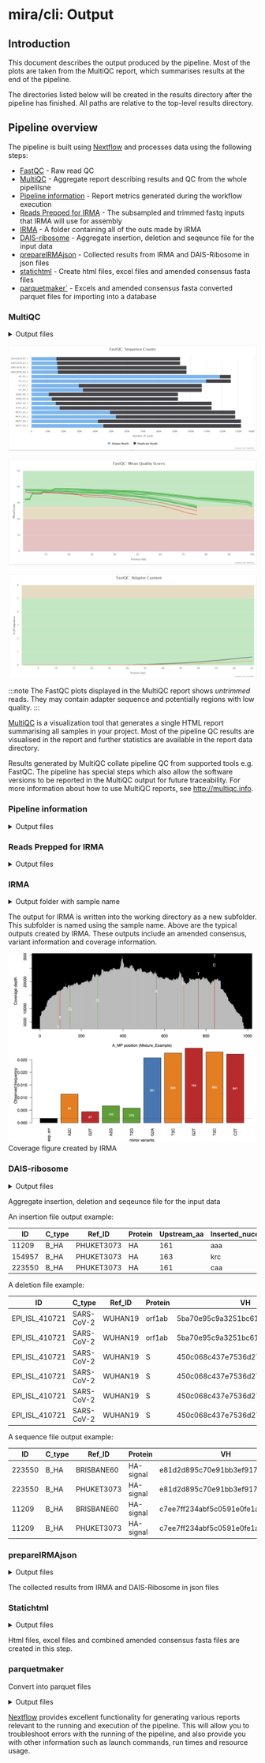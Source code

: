 # mira/cli: Output

## Introduction

This document describes the output produced by the pipeline. Most of the plots are taken from the MultiQC report, which summarises results at the end of the pipeline.

The directories listed below will be created in the results directory after the pipeline has finished. All paths are relative to the top-level results directory.

## Pipeline overview

The pipeline is built using [Nextflow](https://www.nextflow.io/) and processes data using the following steps:

- [FastQC](#fastqc) - Raw read QC
- [MultiQC](#multiqc) - Aggregate report describing results and QC from the whole pipelilsne
- [Pipeline information](#pipeline-information) - Report metrics generated during the workflow execution
- [Reads Prepped for IRMA](#reads-prepped-for-irma) - The subsampled and trimmed fastq inputs that IRMA will use for assembly
- [IRMA](#irma-outputs) - A folder containing all of the outs made by IRMA
- [DAIS-ribosome](dais-ribosome-outputs) - Aggregate insertion, deletion and seqeunce file for the input data
- [prepareIRMAjson](#prepare-IRMA-json) - Collected results from IRMA and DAIS-Ribosome in json files
- [statichtml](#static-html) - Create html files, excel files and amended consensus fasta files
- [parquetmaker`](#parquet-maker) - Excels and amended consensus fasta converted parquet files for importing into a database

### MultiQC

<details markdown="1">
<summary>Output files</summary>

- `multiqc/`
  - `multiqc_report.html`: a standalone HTML file that can be viewed in your web browser.
  - `multiqc_data/`: directory containing parsed statistics from the different tools used in the pipeline.
  - `multiqc_plots/`: directory containing static images from the report in various formats.

</details>

![MultiQC - FastQC sequence counts plot](images/mqc_fastqc_counts.png)

![MultiQC - FastQC mean quality scores plot](images/mqc_fastqc_quality.png)

![MultiQC - FastQC adapter content plot](images/mqc_fastqc_adapter.png)

:::note
The FastQC plots displayed in the MultiQC report shows _untrimmed_ reads. They may contain adapter sequence and potentially regions with low quality.
:::

[MultiQC](http://multiqc.info) is a visualization tool that generates a single HTML report summarising all samples in your project. Most of the pipeline QC results are visualised in the report and further statistics are available in the report data directory.

Results generated by MultiQC collate pipeline QC from supported tools e.g. FastQC. The pipeline has special steps which also allow the software versions to be reported in the MultiQC output for future traceability. For more information about how to use MultiQC reports, see <http://multiqc.info>.

### Pipeline information

<details markdown="1">
<summary>Output files</summary>

- `pipeline_info/`
  - Reports generated by Nextflow: `execution_report.html`, `execution_timeline.html`, `execution_trace.txt` and `pipeline_dag.dot`/`pipeline_dag.svg`.
  - Reports generated by the pipeline: `pipeline_report.html`, `pipeline_report.txt` and `software_versions.yml`. The `pipeline_report*` files will only be present if the `--email` / `--email_on_fail` parameter's are used when running the pipeline.
  - Reformatted samplesheet files used as input to the pipeline: `samplesheet.valid.csv`.
  - Parameters used by the pipeline run: `params.json`.

</details>

### Reads Prepped for IRMA

<details markdown="1">
<summary>Output files</summary>

- `reads_prepped_for_IRMA:`
  - Subsampled read in fastq file
  - trimmed reads in fastq files for those experiment taypes that require trimming

</details>

### IRMA

<details markdown="1">
<summary>Output folder with sample name</summary>

IRMA output directory structre (only showing A_MP)

- `amended_consensus/`
  - Mixture_Example_7.fa - amended consensus
  - Mixture_Example_7.a2m - Optional amended global alignment to profile HMM
  - Mixture_Example_7.pad.fa - Optional N-padded cnosensus for amplicon dropouts.

- `figures/`
  - A_MP-coverageDiagram.pdf - Shows coverage and variant calls
  - A_MP-heuristics.pdf - Heuristic graphs for A_MP
  - A_MP-EXPENRD.pdf - A_MP variant phrasing using normalized joint probability distances
  - A_MP-JACCARD.pdf - A_MP variant phasing using modified Jaccard distances
  - A_MP-MUTUALD.pdf - A_MP variant phasing using mutual association distances
  - A_MP-NJOINTP.pdf - A_MP variant phasing using normalized joint probability distances
  - READ_PERCENTAGES.pdf - Break down or reads assembled

- `intermediate/`
  - `0-ITERATIVE-REFERENCES/`
  - R0-A_MP.ref - Starting reference library sequence for A_MP
  - R1-A_MP.ref - Working reference for A_MP after round 1, template for round 2
  - R2-A_MP.ref - Working reference for A_MP after round 2
  - `1-MATCH_BLAT/`
  - R1-tar.gz - Archive of BLT results for the MATCH step
  - R2-tar.gz - Archive of BLT results for the MATCH step
  - R3-tar.gz - Archive of BLT results for the MATCH step
  - `2-SORT_BLAT/`
  - R1.tar.gz - Classification/sorting intermediate files for round 1
  - R1.txt - Summary statistics of sorting results for round 1
  - R2.tar.gz - Classification/sorting intermediate files for round 2
  - R2.txt - Summary statistics of sorting results for round 2
  - `3-ALIGN_SAM/`
  - storedCounts.tar.gz - Stastic files used to create rough assebly consensys sequences
  - `4-ASSEMBLE_SSW/`
  - F1-A_MP.bam - Unsorted BAM file for A_MP assembly, iteration 1
  - F1-A_MP.ref - Reference for final assembly, A_MP, iteration 1
  - F2-A_MP.bam - Unsorted BAM file for A_MP assembly, iteration 2
  - F2-A_MP.ref - Reference for final assembly, A_MP, iteration 2
  - reads.tar.gz - Archive of sorted, unmerged reads by gene segment

- `logs/`
  - ASSEMBLY_log.txt SSW scores per all rounds tried in the iterative refinement
  - NR_COUNTS_log.txt - Read pattern counts at various stages
  - QC_log.txt - Quallity control output
  - READ_log.txt - Counts of assembled reads from BAM files
  - FLU-Mixture_EXample.sh - Configuration files corresponding to this IRMAS run
  - run_info.txt - Table of parameters used by the IRMA run

- `matrices/`
  - A_MP-EXPENRD.sqm - log file for normalized joint probability phasing
  - A_MP-JACCARD.sqm - log file for jaccard phasing
  - A_MP-MUTUALD.sqm - log file for mutual association phasing
  - A_MP-NJOINTP.sqm - log file for normalized joint probability pahsin

- `secondary/`
  - R1-A_NA_N1.fa - Trace A_NA_N1 sorted into secondary status
  - R1-UNRECOGNIZABLE.fa - Read patterns that matched flu but had poor signal according to LABEL
  - R2-UNRECOGNIZABLE.fa - Read patterns that matched flu but had poor signal according to LABEL
  - unmatched_read_patterns.tar.gz - Archive of left over read patterns that did not match FLU

  - `tables/`
    - A_MP-pairingStats.txt - Summary of paired-end merging statistics, if applicable, A_MP
    - A_MP-coverage/txt - Summary coverage statistics for the assembly, A_MP
    - A_MP-coverage.a2m.txt - Optional coverage statistics for plurality consensys globally aligned to profile HMM
    - A_MP-coverage.pad.txt - Optional coverage statisticvs for padded plurality consensus globally aligned to profile HMM
    - A_MP-allAlleles.txt - Statistics for every position & allele in the assembly, A_MP
    - A_MP-insertions.txt - Called insertion variants for A_MP
    - A_MP-deletions.txt -Called deletion variant for A_MP
    - A_MP-variants.txt - Called single nucleotide variants for A_MP
    - READ_COUNTS.txt - Read countsa for various poiunts in the assembly process

- A_MP.bam - Sorted BAM file for the final A_MP assembly (merged if applicable)
- A_MP.bam.bai - BAM file index for A_MP assembly
- A_MP.fasta - Final assembled plurality consensus (no mixed base calls) for A_MP
- A_MP.a2m - Optional plurality consensus aligned to profile HMM
- A_MP.VCF - Custom variant call file for called IRMA variants, A_MP

  - `residual_assembly/` - Optional residual assembly results
  - `secondary_assembly/` - Optional secondary assembly results

</details>

The output for IRMA is written into the working directory as a new subfolder. This subfolder is named using the sample name. Above are the typical outputs created by IRMA. These outputs include an amended consensus, variant information and coverage information.

![Alt text](images/irma_coverage_image.png)
Coverage figure created by IRMA

### DAIS-ribosome

<details markdown="1">
<summary>Output files</summary>

- `IRMA/dais_results/`
  - DAIS_ribosome.in - file contains the insertion found in all the samples assembled by IRMA
  - DAIS_ribosome.del - file contains the deletions found in all the samples assembled by IRMA
  - DAIS_ribosome.seq - file contains sequence related data from all the samples assembled by IRMA

</details>

Aggregate insertion, deletion and seqeunce file for the input data

An insertion file output example:

| ID | C_type | Ref_ID | Protein | Upstream_aa | Inserted_nuceotides | Inserted_residues | Upstream_nt | Codon_shift |
| ------ | ------ | ------ | ------ | ------ | ------ | ------ | ------ | ------ |
| 11209 | B_HA | PHUKET3073 | HA | 161 | aaa | K | 483 | 0 |
| 154957 | B_HA | PHUKET3073 | HA | 163 | krc | X | 489 | 0 |
| 223550 | B_HA | PHUKET3073 | HA | 161 | caa | Q | 483 | 0 |

A deletion file example:

| ID | C_type | Ref_ID | Protein | VH | Del_AA_start | Del_AA_end | Del_AA_len | In_frame | CDS_ID | Del_CDS_start | Del_CDS_end | Del_CDS_len |
| ------ | ------ | ------ | ------ | ------ | ------ | ------ | ------ | ------ | ------ | ------ | ------ | ------ |
|EPI_ISL_410721|SARS-CoV-2|WUHAN19|orf1ab|5ba70e95c9a3251bc6155f62295dd3e8|994|1002|9|true|29cd767e2d144c31179395fd606d1489ce731746|2980|3006|27|
|EPI_ISL_410721|SARS-CoV-2|WUHAN19|orf1ab|5ba70e95c9a3251bc6155f62295dd3e8|1012|1012|1|true|29cd767e2d144c31179395fd606d1489ce731746|3034|3036|3|
|EPI_ISL_410721|SARS-CoV-2|WUHAN19|S|450c068c437e7536d27fdb883d95d4f4|72|72|1|true|36a75a0d34960c048abaf82ee46a1b713eee534e|214|216|3|
|EPI_ISL_410721|SARS-CoV-2|WUHAN19|S|450c068c437e7536d27fdb883d95d4f4|146|146|1|true|36a75a0d34960c048abaf82ee46a1b713eee534e|436|438|3|
|EPI_ISL_410721|SARS-CoV-2|WUHAN19|S|450c068c437e7536d27fdb883d95d4f4|254|256|3|true|36a75a0d34960c048abaf82ee46a1b713eee534e|760|768|9|
|EPI_ISL_410721|SARS-CoV-2|WUHAN19|S|450c068c437e7536d27fdb883d95d4f4|680|683|4|true|36a75a0d34960c048abaf82ee46a1b713eee534e|2038|2049|12|

A sequence file output example:

| ID | C_type | Ref_ID | Protein | VH |  AA_seq | AA_aln | CDS_id | Insertion | Shift_Insert | CDS_seq | CDS_aln | Query_nt_coordinates | CDS_nt_coordinates |
| ------ | ------ | ------ | ------ | ------ | ------ | ------ | ------ | ------ | ------ | ------ | ------ | ------ | ------ |
| 223550 | B_HA | BRISBANE60 | HA-signal | e81d2d895c70e91bb3ef917fe49fdab7 | MKAIIVLLMVVTSNA | MKAIIVLLMVVTSNA | 2aa6443b92ca45b301faa4d46e5fbd3b010e3ab7 |  false | false |ATGAAGGCAATAATTGTACTACTCATGGTAGTAACATCCAATGCA | ATGAAGGCAATAATTGTACTACTCATGGTAGTAACATCCAATGCA | 20..64 | 1..45 |
| 223550 | B_HA | PHUKET3073 | HA-signal | e81d2d895c70e91bb3ef917fe49fdab7 | MKAIIVLLMVVTSNA | MKAIIVLLMVVTSNA | 2aa6443b92ca45b301faa4d46e5fbd3b010e3ab7 | false | false | ATGAAGGCAATAATTGTACTACTCATGGTAGTAACATCCAATGCA | ATGAAGGCAATAATTGTACTACTCATGGTAGTAACATCCAATGCA | 20..64 | 1..45 |
| 11209 | B_HA | BRISBANE60 | HA-signal | c7ee7ff234abf5c0591e0fe1af26ca87 | MKAIIILLMVVTSNA | MKAIIILLMVVTSNA | c49a73ab7280362c8c710abbf648708c41f97712 | false | false | ATGAAGGCAATAATTATACTACTCATGGTAGTAACATCCAATGCA | ATGAAGGCAATAATTATACTACTCATGGTAGTAACATCCAATGCA | 1..45 | 1..45 |
| 11209 | B_HA | PHUKET3073 | HA-signal | c7ee7ff234abf5c0591e0fe1af26ca87 | MKAIIILLMVVTSNA | MKAIIILLMVVTSNA | c49a73ab7280362c8c710abbf648708c41f97712 | false | false | ATGAAGGCAATAATTATACTACTCATGGTAGTAACATCCAATGCA | ATGAAGGCAATAATTATACTACTCATGGTAGTAACATCCAATGCA | 1..45 | 1..45 |

### prepareIRMAjson

<details markdown="1">
<summary>Output files</summary>

- `dash_json/`
  - alleles.json
  - barcode_distribution.json
  - coveragefig_sample_#_linear.json
  - coverage.json
  - dais_vars.json
  - heatmap.json
  - indels.json
  - irma_summary.json
  - nt_sequences.json
  - pass_fail_heatmap.json
  - pass_fail_qc.json
  - qc_statement.json
  - readsfig_sample_#.json
  - reads.json
  - ref_data.json
  - vtpye.json

</details>

The collected results from IRMA and DAIS-Ribosome in json files

### Statichtml

<details markdown="1">
<summary>Output files</summary>

- `outdir/`
  - MIRA_run_name_amended_consensus.fasta
  - MIRA_run_name_failed_amended_consensus.fasta
  - MIRA_run_name_amino_acid_consensus.fasta
  - MIRA_run_name_failed_amino_acid_consensus.fasta
  - MIRA_sample_#_coverage.html
  - MIRA-summary-tiny_test_run_flu_illumina.html
  - MIRA_run_name_aavars.xlsx
  - MIRA_run_name_minorindels.xlsx
  - MIRA_run_name_minorvariants.xlsx
  - MIRA_run_name_summary.xlsx

</details>

 Html files, excel files and combined amended consensus fasta files are created in this step.

### parquetmaker

Convert into parquet files
<details markdown="1">
<summary>Output files</summary>

- `parq_files/`
  - run_name_alleles.parq
  - run_name_amended_consensus.parq
  - run_name_amino_acid_consensus.parq
  - run_name_coverage.parq
  - run_name_indels.parq
  - run_name_irma_config.parq
  - run_name_reads.parq
  - run_name_samplesheet.parq
  - run_name_summary.parq
  - run_name_variants.parq

</details>

[Nextflow](https://www.nextflow.io/docs/latest/tracing.html) provides excellent functionality for generating various reports relevant to the running and execution of the pipeline. This will allow you to troubleshoot errors with the running of the pipeline, and also provide you with other information such as launch commands, run times and resource usage.
